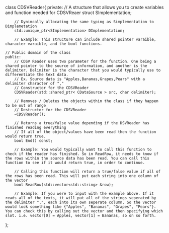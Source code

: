 
class CDSVReader{
    private:
        // A structure that allows you to create variables and function needed for CDSVReaer
        struct SImplementation;

        // Dynimcally allocating the same typing as Simplementation to Dimplemetation
        std::unique_ptr<SImplementation> DImplementation;

        // Example: This structure can include shared pointer varaible, character varaible, and the bool functions.

    // Public domain of the class
    public:
        // CDSV Reader uses two parameter for the function. One being a shared pointer to the source of information, and another is the delimiter. Delimiter is the character that you would typically use to differentiate the text data.
        // Ex. Source data is "Apples,Bananas,Grapes,Pears" with a delimiter character of ","
        // Constructor for the CDSVReader
        CDSVReader(std::shared_ptr< CDataSource > src, char delimiter);

        // Removes / Deletes the objects within the class if they happen to be out of range
        // Destructor for the CDSVReader
        ~CDSVReader();

        // Returns a true/false value depending if the DSVReader has finished reading everything
        // If all of the object/values have been read then the function would return true.
        bool End() const;

        // Example: You would typically want to call this function to check if the reader has finished. So in ReadRow, it needs to know if the rows within the source data has been read. You can call this function to see if it would return true, in order to continue.

        // Calling this function will return a true/false value if all of the rows has been read. This will put each string into one column of the vector
        bool ReadRow(std::vector<std::string> &row);

        // Example: If you were to input with the example above. If it reads all of the texts, it will put all of the strings seperated by the delimiter ",", each into its own seperate column. So the vector would look something like {"Apples", "Bananas", "Grapes", "Pears"}. You can check this by calling out the vector and then specifying which slot. i.e. vector[0] = Apples, vector[1] = Bananas, so on so forth.
};